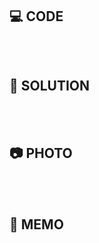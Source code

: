 ## 💻 CODE
```js

```
<br />

## 📖 SOLUTION

<br /><br />

## 📷 PHOTO

<br /><br />

## 📝 MEMO

<br /><br />